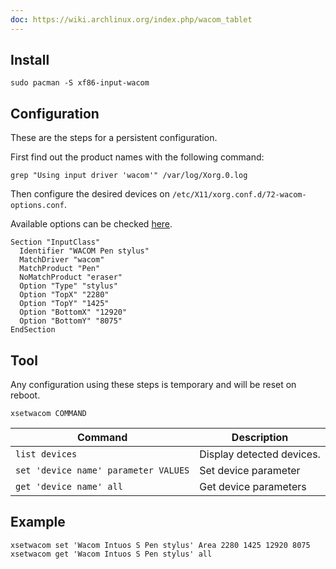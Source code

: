 ```yaml
---
doc: https://wiki.archlinux.org/index.php/wacom_tablet
---
```


## Install

```shell
sudo pacman -S xf86-input-wacom
```

## Configuration

These are the steps for a persistent configuration.

First find out the product names with the following command:

```shell
grep "Using input driver 'wacom'" /var/log/Xorg.0.log
```

Then configure the desired devices on `/etc/X11/xorg.conf.d/72-wacom-options.conf`.

Available options can be checked [here](https://jlk.fjfi.cvut.cz/arch/manpages/man/wacom.4).

```xquery
Section "InputClass"
  Identifier "WACOM Pen stylus"
  MatchDriver "wacom"
  MatchProduct "Pen"
  NoMatchProduct "eraser"
  Option "Type" "stylus"
  Option "TopX" "2280"
  Option "TopY" "1425"
  Option "BottomX" "12920"
  Option "BottomY" "8075"
EndSection
```

## Tool

Any configuration using these steps is temporary and will be reset on reboot.

```shell
xsetwacom COMMAND
```

| Command | Description |
| --- | --- |
| `list devices` | Display detected devices. |
| `set 'device name' parameter VALUES` | Set device parameter |
| `get 'device name' all` | Get device parameters |

## Example

```shell
xsetwacom set 'Wacom Intuos S Pen stylus' Area 2280 1425 12920 8075
xsetwacom get 'Wacom Intuos S Pen stylus' all
```
